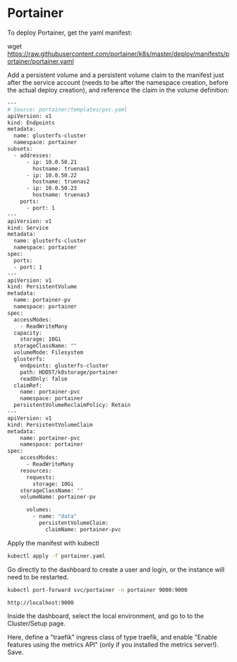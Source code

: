 # Portainer

To deploy Portainer, get the yaml manifest:

wget <https://raw.githubusercontent.com/portainer/k8s/master/deploy/manifests/portainer/portainer.yaml>

Add a persistent volume and a persistent volume claim to the manifest just after the service account (needs to be after the namespace creation, before the actual deploy creation), and reference the claim in the volume definition:

```bash
---
# Source: portainer/templates/pvc.yaml
apiVersion: v1
kind: Endpoints
metadata:
  name: glusterfs-cluster
  namespace: portainer
subsets:
  - addresses:
      - ip: 10.0.50.21
        hostname: truenas1
      - ip: 10.0.50.22
        hostname: truenas2
      - ip: 10.0.50.23
        hostname: truenas3
    ports:
      - port: 1
---
apiVersion: v1
kind: Service
metadata:
  name: glusterfs-cluster
  namespace: portainer
spec:
  ports:
  - port: 1
---
apiVersion: v1
kind: PersistentVolume
metadata:
  name: portainer-pv
  namespace: portainer
spec:
  accessModes:
    - ReadWriteMany
  capacity:
    storage: 10Gi
  storageClassName: ""
  volumeMode: Filesystem
  glusterfs:
    endpoints: glusterfs-cluster
    path: HDD5T/k8storage/portainer
    readOnly: false
  claimRef:
    name: portainer-pvc
    namespace: portainer
  persistentVolumeReclaimPolicy: Retain
---
apiVersion: v1
kind: PersistentVolumeClaim
metadata:
    name: portainer-pvc
    namespace: portainer
spec:
    accessModes:
      - ReadWriteMany
    resources:
      requests:
        storage: 10Gi
    storageClassName: ""
    volumeName: portainer-pv
```

```bash
      volumes:
        - name: "data"
          persistentVolumeClaim:
            claimName: portainer-pvc
```

Apply the manifest with kubectl

```bash
kubectl apply -f portainer.yaml
```

Go directly to the dashboard to create a user and login, or the instance will need to be restarted.

```bash
kubectl port-forward svc/portainer -n portainer 9000:9000
```

```bash
http://localhost:9000
```

Inside the dashboard, select the local environment, and go to to the Cluster/Setup page.

Here, define a "traefik" ingress class of type traefik, and enable "Enable features using the metrics API" (only if you installed the metrics server!). Save.
